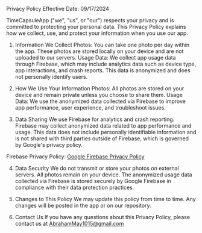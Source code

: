 Privacy Policy
Effective Date: 09/17/2024

TimeCapsuleApp ("we", "us", or "our") respects your privacy and is committed to protecting your personal data. This Privacy Policy explains how we collect, use, and protect your information when you use our app.

1. Information We Collect
Photos: You can take one photo per day within the app. These photos are stored locally on your device and are not uploaded to our servers.
Usage Data: We collect app usage data through Firebase, which may include analytics data such as device type, app interactions, and crash reports. This data is anonymized and does not personally identify users.

2. How We Use Your Information
Photos: All photos are stored on your device and remain private unless you choose to share them.
Usage Data: We use the anonymized data collected via Firebase to improve app performance, user experience, and troubleshoot issues.

3. Data Sharing
We use Firebase for analytics and crash reporting. Firebase may collect anonymized data related to app performance and usage. This data does not include personally identifiable information and is not shared with third parties outside of Firebase, which is governed by Google's privacy policy.

Firebase Privacy Policy: [Google Firebase Privacy Policy](https://firebase.google.com/support/privacy)

4. Data Security
We do not transmit or store your photos on external servers. All photos remain on your device. The anonymized usage data collected via Firebase is stored securely by Google Firebase in compliance with their data protection practices.

5. Changes to This Policy
We may update this policy from time to time. Any changes will be posted in the app or on our repository.

6. Contact Us
If you have any questions about this Privacy Policy, please contact us at AbrahamMay1015@gmail.com

